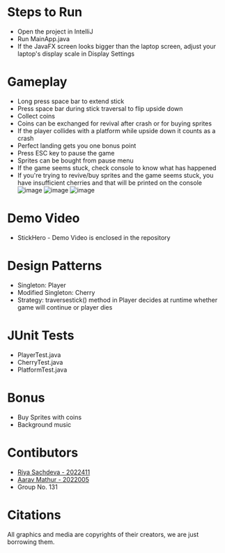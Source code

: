 # Steps to Run
- Open the project in IntelliJ
- Run MainApp.java
- If the JavaFX screen looks bigger than the laptop screen, adjust your laptop's display scale in Display Settings

# Gameplay
- Long press space bar to extend stick
- Press space bar during stick traversal to flip upside down
- Collect coins
- Coins can be exchanged for revival after crash or for buying sprites
- If the player collides with a platform while upside down it counts as a crash
- Perfect landing gets you one bonus point
- Press ESC key to pause the game
- Sprites can be bought from pause menu
- If the game seems stuck, check console to know what has happened
- If you're trying to revive/buy sprites and the game seems stuck, you have insufficient cherries and that will be printed on the console
![image](https://github.com/13100D/AP-StickHero/assets/78998762/4391fabf-40d2-473f-9719-1ccc3eff7ecb)
![image](https://github.com/13100D/AP-StickHero/assets/78998762/a3c5b409-4b7c-40ed-bf83-e848522f2de9)
![image](https://github.com/13100D/AP-StickHero/assets/78998762/1a4e52bd-28bc-4e7d-b3af-2534b39d07ed)




# Demo Video
- StickHero - Demo Video is enclosed in the repository

# Design Patterns
- Singleton: Player
- Modified Singleton: Cherry
- Strategy: traversestick() method in Player decides at runtime whether game will continue or player dies
  
# JUnit Tests
- PlayerTest.java
- CherryTest.java
- PlatformTest.java

# Bonus
- Buy Sprites with coins
- Background music

# Contibutors
- [Riya Sachdeva - 2022411](https://github.com/riyasach189)
- [Aarav Mathur - 2022005](https://github.com/13100D)
- Group No. 131

# Citations
All graphics and media are copyrights of their creators, we are just borrowing them.
